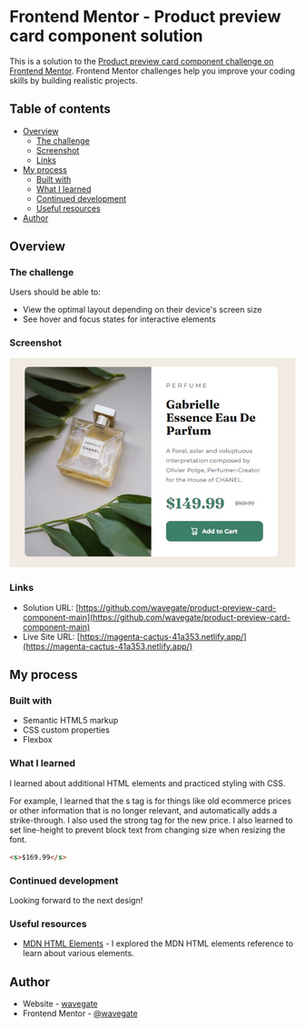 # Frontend Mentor - Product preview card component solution

This is a solution to the [Product preview card component challenge on Frontend Mentor](https://www.frontendmentor.io/challenges/product-preview-card-component-GO7UmttRfa). Frontend Mentor challenges help you improve your coding skills by building realistic projects.

## Table of contents

- [Overview](#overview)
  - [The challenge](#the-challenge)
  - [Screenshot](#screenshot)
  - [Links](#links)
- [My process](#my-process)
  - [Built with](#built-with)
  - [What I learned](#what-i-learned)
  - [Continued development](#continued-development)
  - [Useful resources](#useful-resources)
- [Author](#author)

## Overview

### The challenge

Users should be able to:

- View the optimal layout depending on their device's screen size
- See hover and focus states for interactive elements

### Screenshot

![](./screenshot.jpg)

### Links

- Solution URL: [https://github.com/wavegate/product-preview-card-component-main](https://github.com/wavegate/product-preview-card-component-main)
- Live Site URL: [https://magenta-cactus-41a353.netlify.app/](https://magenta-cactus-41a353.netlify.app/)

## My process

### Built with

- Semantic HTML5 markup
- CSS custom properties
- Flexbox

### What I learned

I learned about additional HTML elements and practiced styling with CSS.

For example, I learned that the s tag is for things like old ecommerce prices or other information that is no longer relevant, and automatically adds a strike-through. I also used the strong tag for the new price. I also learned to set line-height to prevent block text from changing size when resizing the font.

```html
<s>$169.99</s>
```

### Continued development

Looking forward to the next design!

### Useful resources

- [MDN HTML Elements](https://developer.mozilla.org/en-US/docs/Web/HTML/Element) - I explored the MDN HTML elements reference to learn about various elements.

## Author

- Website - [wavegate](https://github.com/wavegate)
- Frontend Mentor - [@wavegate](https://www.frontendmentor.io/profile/wavegate)

